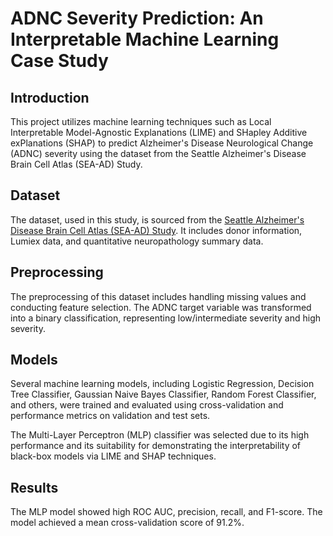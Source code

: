 # ADNC Severity Prediction: An Interpretable Machine Learning Case Study

## Introduction
This project utilizes machine learning techniques such as Local Interpretable Model-Agnostic Explanations (LIME) and SHapley Additive exPlanations (SHAP) to predict Alzheimer's Disease Neurological Change (ADNC) severity using the dataset from the Seattle Alzheimer's Disease Brain Cell Atlas (SEA-AD) Study.

## Dataset
The dataset, used in this study, is sourced from the [Seattle Alzheimer's Disease Brain Cell Atlas (SEA-AD) Study](https://portal.brain-map.org/explore/seattle-alzheimers-disease/seattle-alzheimers-disease-brain-cell-atlas-download?edit&language=en). It includes donor information, Lumiex data, and quantitative neuropathology summary data.

## Preprocessing
The preprocessing of this dataset includes handling missing values and conducting feature selection. The ADNC target variable was transformed into a binary classification, representing low/intermediate severity and high severity.

## Models
Several machine learning models, including Logistic Regression, Decision Tree Classifier, Gaussian Naive Bayes Classifier, Random Forest Classifier, and others, were trained and evaluated using cross-validation and performance metrics on validation and test sets. 

The Multi-Layer Perceptron (MLP) classifier was selected due to its high performance and its suitability for demonstrating the interpretability of black-box models via LIME and SHAP techniques.

## Results
The MLP model showed high ROC AUC, precision, recall, and F1-score. The model achieved a mean cross-validation score of 91.2%.
